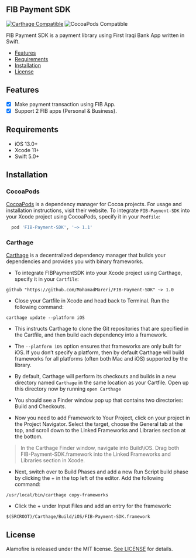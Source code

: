 ## FIB Payment SDK

[![Carthage Compatible](https://img.shields.io/badge/Carthage-compatible-4BC51D.svg?style=flat)](https://github.com/Carthage/Carthage)
![CocoaPods Compatible](https://img.shields.io/cocoapods/v/Alamofire.svg)

FIB Payment SDK is a payment library using First Iraqi Bank App written in Swift.

- [Features](#features)
- [Requirements](#requirements)
- [Installation](#installation)
- [License](#license)

## Features
- [x] Make payment transaction using FIB App.
- [x] Support 2 FIB apps (Personal & Business).

## Requirements

- iOS 13.0+ 
- Xcode 11+
- Swift 5.0+

## Installation

### CocoaPods

[CocoaPods](https://cocoapods.org) is a dependency manager for Cocoa projects. For usage and installation instructions, visit their website. To integrate `FIB-Payment-SDK` into your Xcode project using CocoaPods, specify it in your `Podfile`:

```ruby
  pod 'FIB-Payment-SDK', '~> 1.1'
```

### Carthage
[Carthage](https://github.com/Carthage/Carthage) is a decentralized dependency manager that builds your dependencies and provides you with binary frameworks. 
- To integrate FIBPaymentSDK into your Xcode project using Carthage, specify it in your `Cartfile`:

```ogdl
github "https://github.com/MohamadMareri/FIB-Payment-SDK" ~> 1.0
```

- Close your Cartfile in Xcode and head back to Terminal. Run the following command:
```ogdl
carthage update --platform iOS
```
- This instructs Carthage to clone the Git repositories that are specified in the Cartfile, and then build each dependency into a framework. 

-  The `--platform iOS` option ensures that frameworks are only built for iOS. If you don’t specify a platform, then by default Carthage will build frameworks for all platforms (often both Mac and iOS) supported by the library.

-  By default, Carthage will perform its checkouts and builds in a new directory named `Carthage` in the same location as your Cartfile. Open up this directory now by running `open Carthage`

- You should see a Finder window pop up that contains two directories: Build and Checkouts.

- Now you need to add Framework to Your Project, click on your project in the Project Navigator. Select the target, choose the General tab at the top, and scroll down to the Linked Frameworks and Libraries section at the bottom.

> In the Carthage Finder window, navigate into Build\iOS. Drag both FIB-Payment-SDK.framework into the Linked Frameworks and Libraries section in Xcode.

-  Next, switch over to Build Phases and add a new Run Script build phase by clicking the + in the top left of the editor. Add the following command:
```ogdl
/usr/local/bin/carthage copy-frameworks
```

- Click the + under Input Files and add an entry for the framework:
```ogdl
$(SRCROOT)/Carthage/Build/iOS/FIB-Payment-SDK.framework
```

## License

Alamofire is released under the MIT license. [See LICENSE](https://github.com/MohamadMareri/FIB-Payment-SDK/blob/master/LICENSE) for details.
